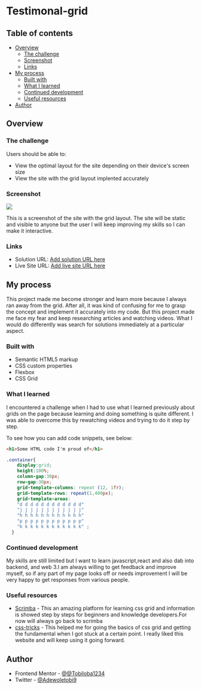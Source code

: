 # Testimonal-grid
## Table of contents

- [Overview](#overview)
  - [The challenge](#the-challenge)
  - [Screenshot](#screenshot)
  - [Links](#links)
- [My process](#my-process)
  - [Built with](#built-with)
  - [What I learned](#what-i-learned)
  - [Continued development](#continued-development)
  - [Useful resources](#useful-resources)
- [Author](#Adewole-Oluwatobi)



## Overview

### The challenge

Users should be able to:

- View the optimal layout for the site depending on their device's screen size
- View the site with the grid layout implented accurately
### Screenshot

![](./Adewole-Oluwatobi.png)

This is a screenshot of the site with the grid layout. The site will be static and visible to anyone but the user I will keep improving my skills so I can make it interactive.


### Links

- Solution URL: [Add solution URL here](https://your-solution-url.com)
- Live Site URL: [Add live site URL here](https://your-live-site-url.com)

## My process
This project made me become stronger  and learn more because I always ran away from the grid. After all, it was kind of confusing for me to grasp the concept and implement it accurately into my code. But this project made me face my fear and keep researching articles and watching videos. What I would do differently was search for solutions immediately at a particular aspect.
### Built with

- Semantic HTML5 markup
- CSS custom properties
- Flexbox
- CSS Grid



### What I learned

I encountered a challenge when I had to use what I learned previously about grids on the page because learning and doing something is quite different. I was able to overcome this by rewatching videos and trying to do it step by step.

To see how you can add code snippets, see below:

```html
<h1>Some HTML code I'm proud of</h1>
```
```css
.container{
    display:grid;
    height:100%;
    column-gap:30px;
    row-gap:30px;
    grid-template-columns: repeat (12, 1fr);
    grid-template-rows: repeat(1,400px);
    grid-template-areas: 
    "d d d d d d d d d d d d"
    "j j j j j j j j j j j j"
    "h h h h h h h h h h h h"
    "p p p p p p p p p p p p"
    "k k k k k k k k k k k k" ;
  }
```


### Continued development

My skills are still limited but I want to learn javascript,react and also dab into backend, and web 3.I am always willing to get feedback and improve myself, so if any part of my page looks off or needs improvement I will be very happy to get responses from various people.


### Useful resources

- [Scrimba](https://v2.scrimba.com/learn-css-grid-c02k/~0g) - This an amazing platform for learning css grid and information is showed step by steps for beginners and knowledge developers.For now  will always go back to scrimba
- [css-tricks](https://css-tricks.com/snippets/css/complete-guide-grid) - This helped me for going the basics of css grid and getting the fundamental when I got stuck at a certain point. I really liked this website and will keep using  it going forward.


## Author

- Frontend Mentor - [@@Tobiloba1234](https://www.frontendmentor.io/profile/Tobiloba1234)
- Twitter - [@Adewoletobi9](https://x.com/Adewoletobi9)
